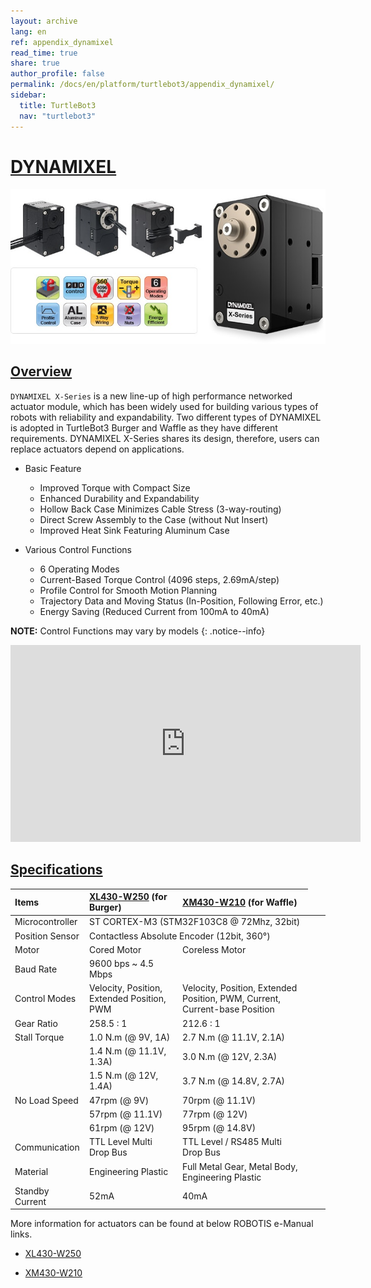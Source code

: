 ```yaml
---
layout: archive
lang: en
ref: appendix_dynamixel
read_time: true
share: true
author_profile: false
permalink: /docs/en/platform/turtlebot3/appendix_dynamixel/
sidebar:
  title: TurtleBot3
  nav: "turtlebot3"
---
```


<div style="counter-reset: h1 22"></div>

# [DYNAMIXEL](#appendix-dynamixel)

![](/assets/images/platform/turtlebot3/appendix_dynamixel/dynamixel_x.jpg)

## [Overview](#overview)

`DYNAMIXEL X-Series` is a new line-up of high performance networked actuator module, which has been widely used for building various types of robots with reliability and expandability.
Two different types of DYNAMIXEL is adopted in TurtleBot3 Burger and Waffle as they have different requirements.
DYNAMIXEL X-Series shares its design, therefore, users can replace actuators depend on applications.

* Basic Feature
  - Improved Torque with Compact Size
  - Enhanced Durability and Expandability
  - Hollow Back Case Minimizes Cable Stress (3-way-routing)
  - Direct Screw Assembly to the Case (without Nut Insert)
  - Improved Heat Sink Featuring Aluminum Case


* Various Control Functions  
  - 6 Operating Modes
  - Current-Based Torque Control (4096 steps, 2.69mA/step)
  - Profile Control for Smooth Motion Planning
  - Trajectory Data and Moving Status (In-Position, Following Error, etc.)
  - Energy Saving (Reduced Current from 100mA to 40mA)

**NOTE:** Control Functions may vary by models
{: .notice--info}

<iframe width="560" height="315" src="https://www.youtube.com/embed/gZWoyCvU-U8" frameborder="0" allowfullscreen></iframe>

## [Specifications](#specifications)

| Items          | [XL430-W250](http://support.robotis.com/en/product/actuator/dynamixel_x/xl_series/xl430-w250.htm) (for Burger) | [XM430-W210](http://support.robotis.com/en/product/actuator/dynamixel_x/xm_series/xm430-w210.htm) (for Waffle) |
|:---------------|:---------------------------------------------|:---------------------------------------------------------------------------|
| Microcontroller <td colspan=2> ST CORTEX-M3 (STM32F103C8 @ 72Mhz, 32bit)                                                                    </td>
| Position Sensor <td colspan=2> Contactless Absolute Encoder (12bit, 360&deg;)                                                               </td>
| Motor          | Cored Motor                                   | Coreless Motor                                                             |
| Baud Rate      | 9600 bps ~ 4.5 Mbps                                                           ||
| Control Modes  | Velocity, Position, Extended Position, PWM    | Velocity, Position, Extended Position, PWM, Current, Current-base Position |
| Gear Ratio     | 258.5 : 1                                     | 212.6 : 1                                                                  |
| Stall Torque   | 1.0 N.m (@ 9V, 1A)                            | 2.7 N.m (@ 11.1V, 2.1A)                                                    |
|                | 1.4 N.m (@ 11.1V, 1.3A)                       | 3.0 N.m (@ 12V, 2.3A)                                                      |
|                | 1.5 N.m (@ 12V, 1.4A)                         | 3.7 N.m (@ 14.8V, 2.7A)                                                    |
| No Load Speed  | 47rpm (@ 9V)                                  | 70rpm (@ 11.1V)                                                            |
|                | 57rpm (@ 11.1V)                               | 77rpm (@ 12V)                                                              |
|                | 61rpm (@ 12V)                                 | 95rpm (@ 14.8V)                                                            |
| Communication  | TTL Level Multi Drop Bus                      | TTL Level / RS485 Multi Drop Bus                                           |
| Material       | Engineering Plastic                           | Full Metal Gear, Metal Body, Engineering Plastic                           |
| Standby Current| 52mA                                          | 40mA                                                                       |


More information for actuators can be found at below ROBOTIS e-Manual links.  

* [XL430-W250](http://support.robotis.com/en/product/actuator/dynamixel_x/xl_series/xl430-w250.htm)

* [XM430-W210](http://support.robotis.com/en/product/actuator/dynamixel_x/xm_series/xm430-w210.htm)

